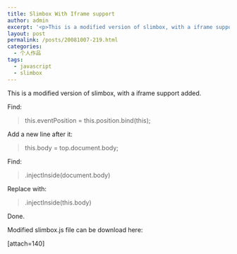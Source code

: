 ```yaml
---
title: Slimbox With Iframe support
author: admin
excerpt: '<p>This is a modified version of slimbox, with a iframe support added.</p>'
layout: post
permalink: /posts/20081007-219.html
categories:
  - 个人作品
tags:
  - javascript
  - slimbox
---
```

This is a modified version of slimbox, with a iframe support added.

Find:

> this.eventPosition = this.position.bind(this);

Add a new line after it:

> this.body = top.document.body;

Find: 

> .injectInside(document.body)

Replace with:

> .injectInside(this.body)

Done.

Modified slimbox.js file can be download here:

[attach=140]
